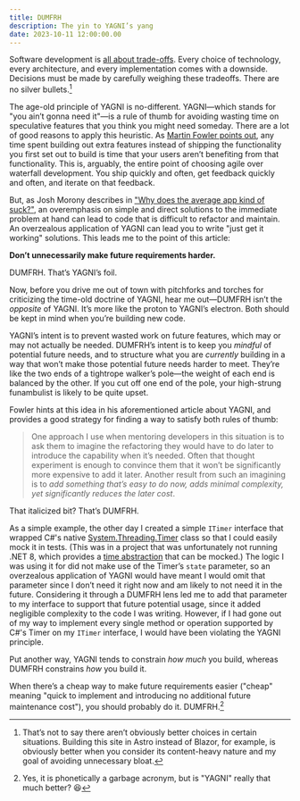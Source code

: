 ```yaml
---
title: DUMFRH
description: The yin to YAGNI’s yang
date: 2023-10-11 12:00:00.00
---
```


Software development is
[all about trade-offs](https://www.forbes.com/sites/forbestechcouncil/2020/12/16/trade-offs-in-software-engineering/).
Every choice of technology, every architecture, and every implementation comes
with a downside. Decisions must be made by carefully weighing these tradeoffs.
There are no silver bullets.[^tradeoffs]

The age-old principle of YAGNI is no-different. YAGNI—which stands for "you
ain’t gonna need it"—is a rule of thumb for avoiding wasting time on
speculative features that you think you might need someday. There are a lot of
good reasons to apply this heuristic. As
[Martin Fowler points out](https://www.martinfowler.com/bliki/Yagni.html), any
time spent building out extra features instead of shipping the functionality you
first set out to build is time that your users aren’t benefiting from that
functionality. This is, arguably, the entire point of choosing agile over
waterfall development. You ship quickly and often, get feedback quickly and
often, and iterate on that feedback.

But, as Josh Morony describes in
["Why does the average app kind of suck?"](https://www.youtube.com/watch?v=Mfyh2WmNfr0),
an overemphasis on simple and direct solutions to the immediate problem at hand
can lead to code that is difficult to refactor and maintain. An overzealous
application of YAGNI can lead you to write "just get it working" solutions.
This leads me to the point of this article:

**Don’t unnecessarily make future requirements harder.**

DUMFRH. That’s YAGNI’s foil.

Now, before you drive me out of town with pitchforks and torches for criticizing
the time-old doctrine of YAGNI, hear me out—DUMFRH isn’t the _opposite_ of
YAGNI. It’s more like the proton to YAGNI’s electron. Both should be kept in
mind when you’re building new code.

YAGNI’s intent is to prevent wasted work on future features, which may or may
not actually be needed. DUMFRH’s intent is to keep you _mindful_ of potential
future needs, and to structure what you are _currently_ building in a way that
won’t make those potential future needs harder to meet. They’re like the two
ends of a tightrope walker’s pole—the weight of each end is balanced by the
other. If you cut off one end of the pole, your high-strung funambulist is
likely to be quite upset.

Fowler hints at this idea in his aforementioned article about YAGNI, and provides
a good strategy for finding a way to satisfy both rules of thumb:

> One approach I use when mentoring developers in this situation is to ask them
> to imagine the refactoring they would have to do later to introduce the
> capability when it’s needed. Often that thought experiment is enough to
> convince them that it won’t be significantly more expensive to add it later.
> Another result from such an imagining is to _add something that’s easy to do
> now, adds minimal complexity, yet significantly reduces the later cost_.

That italicized bit? That’s DUMFRH.

As a simple example, the other day I created a simple `ITimer` interface that
wrapped C#'s native
[System.Threading.Timer](https://learn.microsoft.com/en-us/dotnet/api/system.threading.timer?view=net-7.0)
class so that I could easily mock it in tests. (This was in a project that was
unfortunately not running .NET 8, which provides a
[time abstraction](https://learn.microsoft.com/en-us/dotnet/core/whats-new/dotnet-8#time-abstraction)
that can be mocked.) The logic I was using it for did not make use of the
Timer’s `state` parameter, so an overzealous application of YAGNI would have
meant I would omit that parameter since I don’t need it right now and am likely
to not need it in the future. Considering it through a DUMFRH lens led me to add
that parameter to my interface to support that future potential usage, since it
added negligible complexity to the code I was writing. However, if I had gone
out of my way to implement every single method or operation supported by C#'s
Timer on my `ITimer` interface, I would have been violating the YAGNI principle.

Put another way, YAGNI tends to constrain _how much_ you build, whereas DUMFRH
constrains _how_ you build it.

When there’s a cheap way to make future requirements easier ("cheap" meaning
"quick to implement and introducing no additional future maintenance cost"), you
should probably do it. DUMFRH.[^name]

[^tradeoffs]: That’s not to say there aren’t obviously better
choices in certain situations. Building this site in Astro instead of Blazor,
for example, is obviously better when you consider its content-heavy nature and
my goal of avoiding unnecessary bloat.

[^name]: Yes, it is phonetically a garbage acronym, but
is "YAGNI" really that much better? 😆